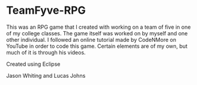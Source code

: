 # TeamFyve-RPG

This was an RPG game that I created with working on a team of five in one of my college classes. The game itself was worked on by myself and one other individual. I followed an online tutorial made by CodeNMore on YouTube in order to code this game. Certain elements are of my own, but much of it is through his videos.

Created using Eclipse

Jason Whiting and Lucas Johns
